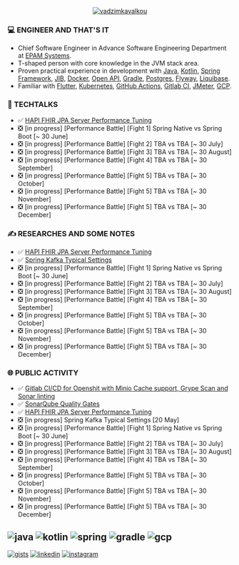 <p align="center"><a href="https://github.com/fragaly" target="blank"><img align="center" src="https://github-readme-stats.vercel.app/api?username=fragaly&theme=dark&show_icons=true&count_private=true&include_all_commits=true" alt="vadzimkavalkou" /></a></p>

### 💻 ENGINEER AND THAT'S IT

*  Chief Software Engineer in Advance Software Engineering Department at [EPAM Systems](http://epam.com/).
*  T-shaped person with core knowledge in the JVM stack area. 
*  Proven practical experience in development with [Java](https://www.java.com/en/), [Kotlin](https://kotlinlang.org/), [Spring Framework](https://spring.io/projects/spring-boot), [JIB](https://github.com/GoogleContainerTools/jib), [Docker](https://www.docker.com/), [Open API](https://www.openapis.org/), [Gradle](https://gradle.org/), [Postgres](https://www.postgresql.org/), [Flyway](https://flywaydb.org/), [Liquibase](https://www.liquibase.org/).
*  Familiar with [Flutter](https://flutter.dev/), [Kubernetes](https://kubernetes.io/docs/concepts/overview/what-is-kubernetes/), [GitHub Actions](https://github.com/features/actions), [Gitlab CI](https://docs.gitlab.com/ee/ci/), [JMeter](https://jmeter.apache.org/), [GCP](https://cloud.google.com/gcp/).

### 🎥 TECHTALKS

* ✅	[HAPI FHIR JPA Server Performance Tuning](https://wearecommunity.io/events/aen-meetup-performance-investigations-hapi-fhir-jpa-server-tuning/talks/16982)
* ❎ [in progress] [Performance Battle] [Fight 1] Spring Native vs Spring Boot [~ 30 June]
* ❎ [in progress] [Performance Battle] [Fight 2] TBA vs TBA [~ 30 July]
* ❎ [in progress] [Performance Battle] [Fight 3] TBA vs TBA [~ 30 August]
* ❎ [in progress] [Performance Battle] [Fight 4] TBA vs TBA [~ 30 September]
* ❎ [in progress] [Performance Battle] [Fight 5] TBA vs TBA [~ 30 October]
* ❎ [in progress] [Performance Battle] [Fight 5] TBA vs TBA [~ 30 November]
* ❎ [in progress] [Performance Battle] [Fight 5] TBA vs TBA [~ 30 December]

### ✍️ RESEARCHES AND SOME NOTES

* ✅	[HAPI FHIR JPA Server Performance Tuning](https://github.com/fragaLY/blog/blob/main/hapi-fhir-jpaserver/HAPI-FHIR-JPASERVER.md)
* ✅	[Spring Kafka Typical Settings](https://github.com/fragaLY/blog/blob/main/spring-kafka/SPRING-KAFKA-TYPICAL-SETTINGS.md)
* ❎ [in progress] [Performance Battle] [Fight 1] Spring Native vs Spring Boot [~ 30 June]
* ❎ [in progress] [Performance Battle] [Fight 2] TBA vs TBA [~ 30 July]
* ❎ [in progress] [Performance Battle] [Fight 3] TBA vs TBA [~ 30 August]
* ❎ [in progress] [Performance Battle] [Fight 4] TBA vs TBA [~ 30 September]
* ❎ [in progress] [Performance Battle] [Fight 5] TBA vs TBA [~ 30 October]
* ❎ [in progress] [Performance Battle] [Fight 5] TBA vs TBA [~ 30 November]
* ❎ [in progress] [Performance Battle] [Fight 5] TBA vs TBA [~ 30 December]

### 🌐 PUBLIC ACTIVITY

* ✅	[Gitlab CI/CD for Openshit with Minio Cache support, Grype Scan and Sonar linting](https://www.linkedin.com/posts/vadzimkavalkou_gitlab-cicd-for-openshit-with-minio-cache-activity-6925076570030137344-7hw1?utm_source=linkedin_share&utm_medium=member_desktop_web)
* ✅	[SonarQube Quality Gates](https://www.linkedin.com/posts/vadzimkavalkou_quality-sonarqube-pipeline-activity-6927978778790879232-NjO8?utm_source=linkedin_share&utm_medium=member_desktop_web)
* ✅	[HAPI FHIR JPA Server Performance Tuning](https://www.linkedin.com/posts/vadzimkavalkou_github-fragalyblog-my-technical-investigations-activity-6930854021268131840-RXhV?utm_source=linkedin_share&utm_medium=member_desktop_web)
* ❎ [in progress] Spring Kafka Typical Settings [20 May]
* ❎ [in progress] [Performance Battle] [Fight 1] Spring Native vs Spring Boot [~ 30 June]
* ❎ [in progress] [Performance Battle] [Fight 2] TBA vs TBA [~ 30 July]
* ❎ [in progress] [Performance Battle] [Fight 3] TBA vs TBA [~ 30 August]
* ❎ [in progress] [Performance Battle] [Fight 4] TBA vs TBA [~ 30 September]
* ❎ [in progress] [Performance Battle] [Fight 5] TBA vs TBA [~ 30 October]
* ❎ [in progress] [Performance Battle] [Fight 5] TBA vs TBA [~ 30 November]
* ❎ [in progress] [Performance Battle] [Fight 5] TBA vs TBA [~ 30 December]

![java](https://img.shields.io/static/v1?logo=java&style=for-the-badge&label=java&message=advanced)
![kotlin](https://img.shields.io/static/v1?logo=kotlin&style=for-the-badge&label=kotlin&message=intermediate)
![spring](https://img.shields.io/static/v1?logo=spring&style=for-the-badge&label=spring&message=advanced)
![gradle](https://img.shields.io/static/v1?logo=gradle&style=for-the-badge&label=gradle&message=intermediate)
![gcp](https://img.shields.io/static/v1?logo=googlecloud&style=for-the-badge&label=GCP&message=intermediate)
-------------
[ ![gists](https://img.shields.io/static/v1?logo=github&style=for-the-badge&label=gists&message=fragaLY)](https://gist.github.com/fragaLY)
[ ![linkedin](https://img.shields.io/static/v1?logo=linkedin&style=for-the-badge&label=linkedin&message=vadzimkavalkou)](https://www.linkedin.com/in/vadzimkavalkou/)
[ ![instagram](https://img.shields.io/static/v1?logo=instagram&style=for-the-badge&label=instagram&message=marnotrawny.syn)](https://www.instagram.com/marnotrawny.syn/)
